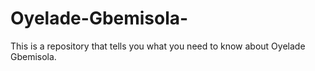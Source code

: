 # Oyelade-Gbemisola-
This is a repository that tells you what you need to know about Oyelade  Gbemisola.
